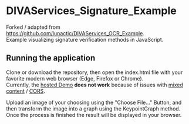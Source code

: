 # DIVAServices_Signature_Example
Forked / adapted from https://github.com/lunactic/DIVAServices_OCR_Example.  
Example visualizing signature verification methods in JavaScript.


## Running the application

Clone or download the repository, then open the index.html file with your favorite modern web browser (Edge, Firefox or Chrome).  
Currently, the [hosted Demo](https://marcovr.github.io/DIVAServices_Signature_Example/src/) **does not work** because of issues with [mixed content](https://developer.mozilla.org/en-US/docs/Web/Security/Mixed_content) / [CORS](https://developer.mozilla.org/en-US/docs/Web/HTTP/CORS/Errors/CORSDidNotSucceed).

Upload an image of your choosing using the "Choose File..." Button, and then transform the image into a graph using the KeypointGraph method. Once the process is finished the result will be displayed in your browser.
